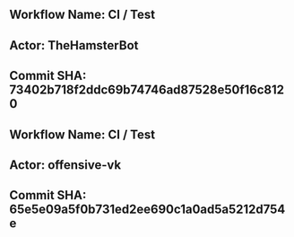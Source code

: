 
## Workflow Name: CI / Test 
## Actor: TheHamsterBot 
## Commit SHA: 73402b718f2ddc69b74746ad87528e50f16c8120 


## Workflow Name: CI / Test 
## Actor: offensive-vk 
## Commit SHA: 65e5e09a5f0b731ed2ee690c1a0ad5a5212d754e 
